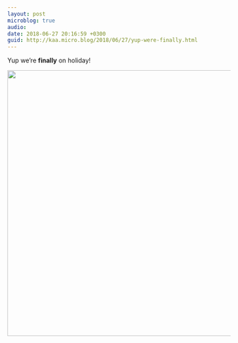 ```yaml
---
layout: post
microblog: true
audio: 
date: 2018-06-27 20:16:59 +0300
guid: http://kaa.micro.blog/2018/06/27/yup-were-finally.html
---
```

Yup we’re **finally** on holiday!

<img src="https://micro.kaa.bz/uploads/2018/8f025231e8.jpg" width="600" height="600" />
